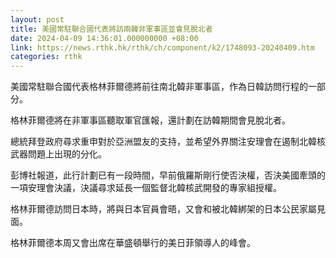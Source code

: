 ```yaml
---
layout: post
title: 美國常駐聯合國代表將訪兩韓非軍事區並會見脫北者
date: 2024-04-09 14:36:01.000000000 +08:00
link: https://news.rthk.hk/rthk/ch/component/k2/1748093-20240409.htm
categories: rthk
---
```


美國常駐聯合國代表格林菲爾德將前往南北韓非軍事區，作為日韓訪問行程的一部分。

格林菲爾德將在非軍事區聽取軍官匯報，還計劃在訪韓期間會見脫北者。

總統拜登政府尋求重申對於亞洲盟友的支持，並希望外界關注安理會在遏制北韓核武器問題上出現的分化。

彭博社報道，此行計劃已有一段時間，早前俄羅斯剛行使否決權，否決美國牽頭的一項安理會決議，決議尋求延長一個監督北韓核武開發的專家組授權。

格林菲爾德訪問日本時，將與日本官員會晤，又會和被北韓綁架的日本公民家屬見面。

格林菲爾德本周又會出席在華盛頓舉行的美日菲領導人的峰會。
